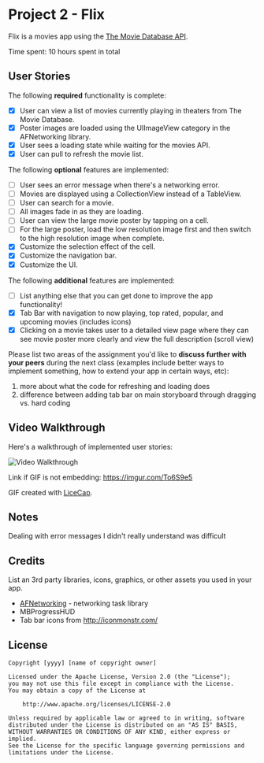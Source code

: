 # Project 2 - Flix

Flix is a movies app using the [The Movie Database API](http://docs.themoviedb.apiary.io/#).

Time spent: 10 hours spent in total

## User Stories

The following **required** functionality is complete:

- [x] User can view a list of movies currently playing in theaters from The Movie Database.
- [x] Poster images are loaded using the UIImageView category in the AFNetworking library.
- [x] User sees a loading state while waiting for the movies API.
- [x] User can pull to refresh the movie list.

The following **optional** features are implemented:

- [ ] User sees an error message when there's a networking error.
- [ ] Movies are displayed using a CollectionView instead of a TableView.
- [ ] User can search for a movie.
- [ ] All images fade in as they are loading.
- [ ] User can view the large movie poster by tapping on a cell.
- [ ] For the large poster, load the low resolution image first and then switch to the high resolution image when complete.
- [x] Customize the selection effect of the cell.
- [x] Customize the navigation bar.
- [x] Customize the UI.

The following **additional** features are implemented:

- [ ] List anything else that you can get done to improve the app functionality!
- [x] Tab Bar with navigation to now playing, top rated, popular, and upcoming movies (includes icons)
- [x] Clicking on a movie takes user to a detailed view page where they can see movie poster more clearly and view the full 
      description (scroll view)

Please list two areas of the assignment you'd like to **discuss further with your peers** during the next class (examples include better ways to implement something, how to extend your app in certain ways, etc):

1. more about what the code for refreshing and loading does
2. difference between adding tab bar on main storyboard through dragging vs. hard coding

## Video Walkthrough

Here's a walkthrough of implemented user stories:

<img src='http://i.imgur.com/To6S9e5.gifv' title='Video Walkthrough' width='' alt='Video Walkthrough' />

Link if GIF is not embedding: https://imgur.com/To6S9e5

GIF created with [LiceCap](http://www.cockos.com/licecap/).

## Notes

Dealing with error messages I didn't really understand was difficult

## Credits

List an 3rd party libraries, icons, graphics, or other assets you used in your app.

- [AFNetworking](https://github.com/AFNetworking/AFNetworking) - networking task library
- MBProgressHUD
- Tab bar icons from http://iconmonstr.com/

## License

    Copyright [yyyy] [name of copyright owner]

    Licensed under the Apache License, Version 2.0 (the "License");
    you may not use this file except in compliance with the License.
    You may obtain a copy of the License at

        http://www.apache.org/licenses/LICENSE-2.0

    Unless required by applicable law or agreed to in writing, software
    distributed under the License is distributed on an "AS IS" BASIS,
    WITHOUT WARRANTIES OR CONDITIONS OF ANY KIND, either express or implied.
    See the License for the specific language governing permissions and
    limitations under the License.
